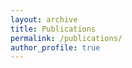 ```yaml
---
layout: archive
title: Publications
permalink: /publications/
author_profile: true
---
```


<style type="text/css" rel="stylesheet"> #bibbase_header a[onclick="groupby('downloads')"] { display: none; } #group_article div.bibbase_group i+span { display: none; } #group_inproceedings div.bibbase_group i+span { display: none; } #group_mastersthesis div.bibbase_group i+span { display: none; } #group_phdthesis div.bibbase_group i+span { display: none; } #group_techreport div.bibbase_group i+span { display: none; } #group_unpublished div.bibbase_group i+span { display: none; } #group_incollection div.bibbase_group i+span { display: none; } #group_article div.bibbase_group i:after { content: " Journal Articles" } #group_inproceedings div.bibbase_group i:after { content: " Conference Papers" } #group_mastersthesis div.bibbase_group i:after { content: " Master's Thesis" } #group_phdthesis div.bibbase_group i:after { content: " PhD Thesis" } #group_techreport div.bibbase_group i:after { content: " Technical Report" } #group_unpublished div.bibbase_group i:after { content: " Unpublished" } #group_incollection div.bibbase_group i:after { content: " In Collection" } </style> <title>Publications - Haoran Yang</title> <script src="https://bibbase.org/show?bib=https%3A%2F%2Fgithub.com%2Fyhryyq%2Fyhryyq.github.io%2Fblob%2Fmaster%2F_publications%2Fpubs.bib&commas=true&noBootstrap=1&jsonp=1"></script>



<script type="text/javascript"> var sc_project=10604826; var sc_invisible=1; var sc_security="10996eea"; var scJsHost = (("https:" == document.location.protocol) ? "https://secure." : "http://www."); document.write(""); </script>




 
